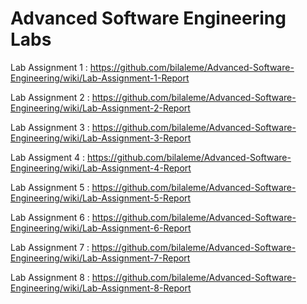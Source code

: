 # Advanced Software Engineering Labs

Lab Assignment 1 : https://github.com/bilaleme/Advanced-Software-Engineering/wiki/Lab-Assignment-1-Report

Lab Assignment 2 : https://github.com/bilaleme/Advanced-Software-Engineering/wiki/Lab-Assignment-2-Report

Lab Assignment 3 :
https://github.com/bilaleme/Advanced-Software-Engineering/wiki/Lab-Assignment-3-Report

Lab Assigment 4 :
https://github.com/bilaleme/Advanced-Software-Engineering/wiki/Lab-Assignment-4-Report

Lab Assignment 5 :
https://github.com/bilaleme/Advanced-Software-Engineering/wiki/Lab-Assignment-5-Report

Lab Assignment 6 :
https://github.com/bilaleme/Advanced-Software-Engineering/wiki/Lab-Assignment-6-Report

Lab Assignment 7 :
https://github.com/bilaleme/Advanced-Software-Engineering/wiki/Lab-Assignment-7-Report

Lab Assignment 8 :
https://github.com/bilaleme/Advanced-Software-Engineering/wiki/Lab-Assignment-8-Report
